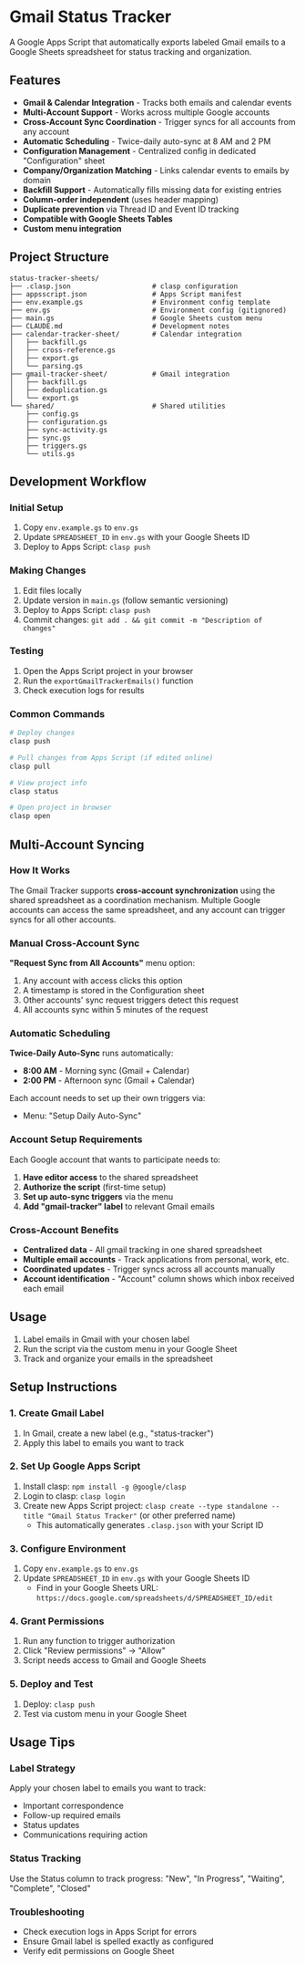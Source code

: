 # Gmail Status Tracker

A Google Apps Script that automatically exports labeled Gmail emails to a Google Sheets spreadsheet for status tracking and organization.

## Features

- **Gmail & Calendar Integration** - Tracks both emails and calendar events
- **Multi-Account Support** - Works across multiple Google accounts
- **Cross-Account Sync Coordination** - Trigger syncs for all accounts from any account
- **Automatic Scheduling** - Twice-daily auto-sync at 8 AM and 2 PM
- **Configuration Management** - Centralized config in dedicated "Configuration" sheet
- **Company/Organization Matching** - Links calendar events to emails by domain
- **Backfill Support** - Automatically fills missing data for existing entries
- **Column-order independent** (uses header mapping)
- **Duplicate prevention** via Thread ID and Event ID tracking
- **Compatible with Google Sheets Tables**
- **Custom menu integration**

## Project Structure

```directory
status-tracker-sheets/
├── .clasp.json                    # clasp configuration
├── appsscript.json                # Apps Script manifest
├── env.example.gs                 # Environment config template
├── env.gs                         # Environment config (gitignored)
├── main.gs                        # Google Sheets custom menu
├── CLAUDE.md                      # Development notes
├── calendar-tracker-sheet/        # Calendar integration
│   ├── backfill.gs
│   ├── cross-reference.gs
│   ├── export.gs
│   └── parsing.gs
├── gmail-tracker-sheet/           # Gmail integration
│   ├── backfill.gs
│   ├── deduplication.gs
│   └── export.gs
└── shared/                        # Shared utilities
    ├── config.gs
    ├── configuration.gs
    ├── sync-activity.gs
    ├── sync.gs
    ├── triggers.gs
    └── utils.gs
```

## Development Workflow

### Initial Setup

1. Copy `env.example.gs` to `env.gs`
2. Update `SPREADSHEET_ID` in `env.gs` with your Google Sheets ID
3. Deploy to Apps Script: `clasp push`

### Making Changes

1. Edit files locally
2. Update version in `main.gs` (follow semantic versioning)
3. Deploy to Apps Script: `clasp push`
4. Commit changes: `git add . && git commit -m "Description of changes"`

### Testing

1. Open the Apps Script project in your browser
2. Run the `exportGmailTrackerEmails()` function
3. Check execution logs for results

### Common Commands

```bash
# Deploy changes
clasp push

# Pull changes from Apps Script (if edited online)
clasp pull

# View project info
clasp status

# Open project in browser
clasp open
```

## Multi-Account Syncing

### How It Works

The Gmail Tracker supports **cross-account synchronization** using the shared spreadsheet as a coordination mechanism. Multiple Google accounts can access the same spreadsheet, and any account can trigger syncs for all other accounts.

### Manual Cross-Account Sync

**"Request Sync from All Accounts"** menu option:

1. Any account with access clicks this option
2. A timestamp is stored in the Configuration sheet
3. Other accounts' sync request triggers detect this request
4. All accounts sync within 5 minutes of the request

### Automatic Scheduling

**Twice-Daily Auto-Sync** runs automatically:

- **8:00 AM** - Morning sync (Gmail + Calendar)
- **2:00 PM** - Afternoon sync (Gmail + Calendar)

Each account needs to set up their own triggers via:

- Menu: "Setup Daily Auto-Sync"

### Account Setup Requirements

Each Google account that wants to participate needs to:

1. **Have editor access** to the shared spreadsheet
2. **Authorize the script** (first-time setup)
3. **Set up auto-sync triggers** via the menu
4. **Add "gmail-tracker" label** to relevant Gmail emails

### Cross-Account Benefits

- **Centralized data** - All gmail tracking in one shared spreadsheet
- **Multiple email accounts** - Track applications from personal, work, etc.
- **Coordinated updates** - Trigger syncs across all accounts manually
- **Account identification** - "Account" column shows which inbox received each email

## Usage

1. Label emails in Gmail with your chosen label
2. Run the script via the custom menu in your Google Sheet
3. Track and organize your emails in the spreadsheet

## Setup Instructions

### 1. Create Gmail Label

1. In Gmail, create a new label (e.g., "status-tracker")
2. Apply this label to emails you want to track

### 2. Set Up Google Apps Script

1. Install clasp: `npm install -g @google/clasp`
2. Login to clasp: `clasp login`
3. Create new Apps Script project: `clasp create --type standalone --title "Gmail Status Tracker"` (or other preferred name)
   - This automatically generates `.clasp.json` with your Script ID

### 3. Configure Environment

1. Copy `env.example.gs` to `env.gs`
2. Update `SPREADSHEET_ID` in `env.gs` with your Google Sheets ID
   - Find in your Google Sheets URL: `https://docs.google.com/spreadsheets/d/SPREADSHEET_ID/edit`

### 4. Grant Permissions

1. Run any function to trigger authorization
2. Click "Review permissions" → "Allow"
3. Script needs access to Gmail and Google Sheets

### 5. Deploy and Test

1. Deploy: `clasp push`
2. Test via custom menu in your Google Sheet

## Usage Tips

### Label Strategy

Apply your chosen label to emails you want to track:

- Important correspondence
- Follow-up required emails
- Status updates
- Communications requiring action

### Status Tracking

Use the Status column to track progress: "New", "In Progress", "Waiting", "Complete", "Closed"

### Troubleshooting

- Check execution logs in Apps Script for errors
- Ensure Gmail label is spelled exactly as configured
- Verify edit permissions on Google Sheet
